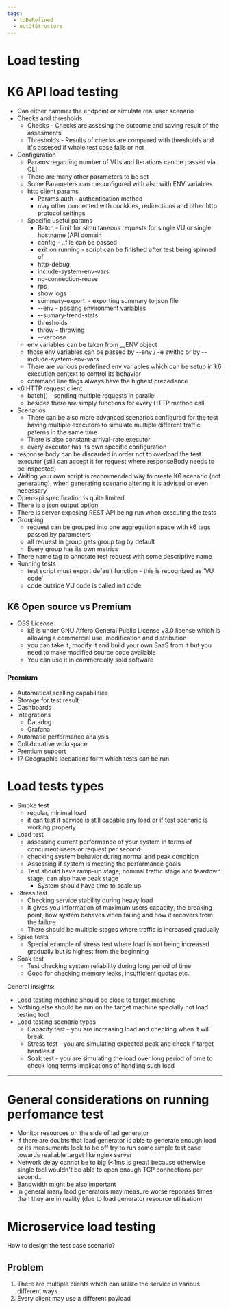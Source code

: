 ```yaml
---
tags:
  - toBeRefined
  - outOfStructure
---
```

# Load testing

# K6 API load testing

- Can either hammer the endpoint or simulate real user scenario
- Checks and thresholds
    - Checks \- Checks are assesing the outcome and saving result of the assesments
    - Thresholds \- Results of checks are compared with thresholds and it's assesed if whole test case fails or not
- Configuration
    - Params regarding number of VUs and Iterations can be passed via CLI
    - There are many other parameters to be set
    - Some Parameters can meconfigured with also with ENV variables
    - http client params
        - Params.auth \- authentication method
        - may other connected with cookkies, redirections and other http protocol settings
    - Specific useful params
        - Batch \- limit for simultaneous requests for single VU or single hostname \(API domain
        - config \- ..file can be passed 
        - exit on running \- script can be finished after test being spinned of
        - http\-debug
        - include\-system\-env\-vars
        - no\-connection\-reuse
        - rps
        - show logs
        - summary\-export  \- exporting summary to json file
        - \-\-env \- passing environment variables
        - \-\-sumary\-trend\-stats
        - thresholds 
        - throw \- throwing 
        - \-\-verbose
    - env variables can be taken from \_\_ENV object
    - those env variables can be passed by \-\-env / \-e swithc or by \-\-include\-system\-env\-vars
    - There are various predefined env variables which can be setup in k6 execution context to control its behavior
    - command line flags always have the highest precedence
- k6 HTTP request client
    - batch\(\) \- sending multiple requests in parallel
    - besides there are simply functions for every HTTP method call
- Scenarios
    - There can be also more advanced scenarios configured for the test having multiple executors to simulate multiple different traffic paterns in the same time 
    - There is also constant\-arrival\-rate executor
    - every executor has its own specific configuration 
- response body can be discarded in order not to overload the test executor \(still can accept it for request where responseBody needs to be inspected\)
- Writing your own script is recommended way to create K6 scenario \(not generating\), when generating scenario altering it is advised or even necessary
- Open\-api specification is quite limited
- There is a json output option
- There is server exposing REST API being run when executing the tests
- Grouping
    - request can be grouped into one aggregation space with k6 tags passed by parameters
    - all request in group gets group tag by default
    - Every group has its own metrics
- There name tag to annotate test request with some descriptive name 
- Running tests
    - test script must export default function \- this is recognized as 'VU code'
    - code outside VU code is called init code

## K6 Open source vs Premium

- OSS License
    - k6 is under GNU Affero General Public License v3.0 license which is allowing a commercial use, modification and distribution
    - you can take it, modify it and build your own SaaS from it but you need to make modified source code available 
    - You can use it in commercially sold software

### Premium 

- Automatical scalling capabilities
- Storage for test result
- Dashboards
- Integrations 
    - Datadog
    - Grafana 
- Automatic performance analysis
- Collaborative wokrspace 
- Premium support
- 17 Geographic loccations form which tests can be run

# Load tests types

- Smoke test
    - regular, minimal load
    - it can test if service is still capable any load or if test scenario is working properly
- Load test 
    - assessing current performance of your system in terms of concurrent users or request per second
    - checking system behavior during normal and peak condition
    - Assessing if system is meeting the performance goals
    - Test should have ramp\-up stage, nominal traffic stage and teardown stage, can also have peak stage
        - System should have time to scale up
- Stress test
    - Checking service stability during heavy load
    - It gives you information of maximum users capacity, the breaking point, how system behaves when failing and how it recovers from the failure
    - There should be multiple stages where traffic is increased gradually
- Spike tests 
    - Special example of stress test where load is not being increased gradually but is highest from the beginning
- Soak test
    - Test checking system reliability during long period of time 
    - Good for checking memory leaks, insufficient quotas etc.

General insights:

- Load testing machine should be close to target machine
- Nothing else should be run on the target machine specially not load testing tool
- Load testing scenario types
    - Capacity test \- you are increasing load and checking when it will break
    - Stress test \- you are simulating expected peak and check if target handles it
    - Soak test \- you are simulating the load over long period of time to check long terms implications of handling such load

---

# General considerations on running perfomance test

- Monitor resources on the side of lad generator
- If there are doubts that load generator is able to generate enough load or its measuments look to be off try to run some simple test case towards realiable target like nginx server
- Network delay cannot be to big \(\<1ms is great\) because otherwise single tool wouldn't be able to open enough TCP connections per second.. 
- Bandwidth might be also important
- In general many laod generators may measure worse reponses times than they are in reality \(due to load generator resource utilisation\) 

# Microservice load testing
How to design the test case scenario?
## Problem
1. There are multiple clients which can utilize the service in various different ways
2. Every client may use a different payload